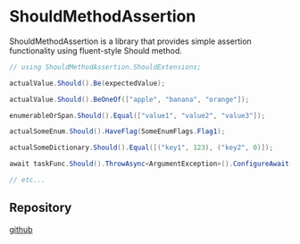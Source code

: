 ﻿# ShouldMethodAssertion

ShouldMethodAssertion is a library that provides simple assertion functionality using fluent-style Should method.

```csharp
// using ShouldMethodAssertion.ShouldExtensions;

actualValue.Should().Be(expectedValue);

actualValue.Should().BeOneOf(["apple", "banana", "orange"]);

enumerableOrSpan.Should().Equal(["value1", "value2", "value3"]);

actualSomeEnum.Should().HaveFlag(SomeEnumFlags.Flag1);

actualSomeDictionary.Should().Equal([("key1", 123), ("key2", 0)]);

await taskFunc.Should().ThrowAsync<ArgumentException>().ConfigureAwait(false);

// etc...
```

## Repository

[github](https://github.com/benutomo-dev/ShouldMethodAssertion)
